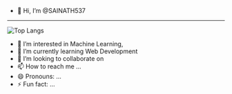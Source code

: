 - 👋 Hi, I’m @SAINATH537
---
![Top Langs](https://github-readme-stats.vercel.app/api/top-langs/?username=SAINATH537&layout=compact)
- 👀 I’m interested in Machine Learning,
- 🌱 I’m currently learning Web Development
- 💞️ I’m looking to collaborate on
- 📫 How to reach me ...
- 😄 Pronouns: ...
- ⚡ Fun fact: ...

<!---
SAINATH537/SAINATH537 is a ✨ special ✨ repository because its `README.md` (this file) appears on your GitHub profile.
You can click the Preview link to take a look at your changes.
--->
